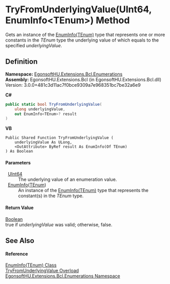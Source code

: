 # TryFromUnderlyingValue(UInt64, EnumInfo&lt;TEnum&gt;) Method


Gets an instance of the <a href="T_EgonsoftHU_Extensions_Bcl_Enumerations_EnumInfo_1.md">EnumInfo(TEnum)</a> type that represents one or more constants in the *TEnum* type the underlying value of which equals to the specified *underlyingValue*.



## Definition
**Namespace:** <a href="N_EgonsoftHU_Extensions_Bcl_Enumerations.md">EgonsoftHU.Extensions.Bcl.Enumerations</a>  
**Assembly:** EgonsoftHU.Extensions.Bcl (in EgonsoftHU.Extensions.Bcl.dll) Version: 3.0.0+481c3d11ac7f0bce9309a7e968351bc7be32a6e9

**C#**
``` C#
public static bool TryFromUnderlyingValue(
	ulong underlyingValue,
	out EnumInfo<TEnum>? result
)
```
**VB**
``` VB
Public Shared Function TryFromUnderlyingValue ( 
	underlyingValue As ULong,
	<OutAttribute> ByRef result As EnumInfo(Of TEnum)
) As Boolean
```



#### Parameters
<dl><dt>  <a href="https://learn.microsoft.com/dotnet/api/system.uint64" target="_blank" rel="noopener noreferrer">UInt64</a></dt><dd>The underlying value of an enumeration value.</dd><dt>  <a href="T_EgonsoftHU_Extensions_Bcl_Enumerations_EnumInfo_1.md">EnumInfo</a>(<a href="T_EgonsoftHU_Extensions_Bcl_Enumerations_EnumInfo_1.md">TEnum</a>)</dt><dd>An instance of the <a href="T_EgonsoftHU_Extensions_Bcl_Enumerations_EnumInfo_1.md">EnumInfo(TEnum)</a> type that represents the constant(s) in the <em>TEnum</em> type.</dd></dl>

#### Return Value
<a href="https://learn.microsoft.com/dotnet/api/system.boolean" target="_blank" rel="noopener noreferrer">Boolean</a>  
true if *underlyingValue* was valid; otherwise, false.

## See Also


#### Reference
<a href="T_EgonsoftHU_Extensions_Bcl_Enumerations_EnumInfo_1.md">EnumInfo(TEnum) Class</a>  
<a href="Overload_EgonsoftHU_Extensions_Bcl_Enumerations_EnumInfo_1_TryFromUnderlyingValue.md">TryFromUnderlyingValue Overload</a>  
<a href="N_EgonsoftHU_Extensions_Bcl_Enumerations.md">EgonsoftHU.Extensions.Bcl.Enumerations Namespace</a>  
